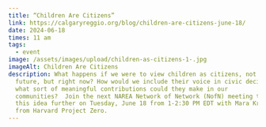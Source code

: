 ```yaml
---
title: “Children Are Citizens”
link: https://calgaryreggio.org/blog/children-are-citizens-june-18/
date: 2024-06-18
times: 11 am
tags:
  - event
image: /assets/images/upload/children-as-citizens-1-.jpg
imageAlt: Children Are Citizens
description: What happens if we were to view children as citizens, not of the
  future, but right now? How would we include their voice in civic decisions and
  what sort of meaningful contributions could they make in our
  communities?  Join the next NAREA Network of Network (NofN) meeting to explore
  this idea further on Tuesday, June 18 from 1-2:30 PM EDT with Mara Krechevsky,
  from Harvard Project Zero.
---
```

